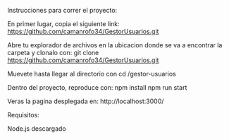 Instrucciones para correr el proyecto:

En primer lugar, copia el siguiente link: https://github.com/camanrofo34/GestorUsuarios.git

Abre tu explorador de archivos en la ubicacion donde se va a encontrar la carpeta y clonalo con:
git clone https://github.com/camanrofo34/GestorUsuarios.git

Muevete hasta llegar al directorio con
cd /gestor-usuarios

Dentro del proyecto, reproduce con:
npm install
npm run start

Veras  la pagina desplegada  en:
http://localhost:3000/

Requisitos:

Node.js descargado